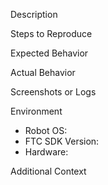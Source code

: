 Description
<!-- Provide a detailed description of the issue you're experiencing -->

Steps to Reproduce
<!-- Provide steps to reproduce the issue you're experiencing -->


Expected Behavior
<!-- What should have happened? -->

Actual Behavior
<!-- What actually happened? -->

Screenshots or Logs
<!-- If applicable, add screenshots, logs, or any other supporting documentation -->

Environment
- Robot OS: <!-- E.g., Android, Rev Control Hub -->
- FTC SDK Version: <!-- E.g., FTC SDK 8.0 -->
- Hardware: <!-- E.g., Rev Hub, Expansion Hub, Sensors -->

Additional Context
<!-- Add any other context about the problem here. -->

